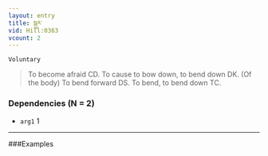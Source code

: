 ```yaml
---
layout: entry
title: སྒུར་
vid: Hill:0363
vcount: 2
---
```

`Voluntary` 
> To become afraid CD\.
 To cause to bow down, to bend down DK\.
 (Of the body) To bend forward DS\.
 To bend, to bend down TC\.

### Dependencies (N = 2)
* `arg1` 1

---

###Examples



